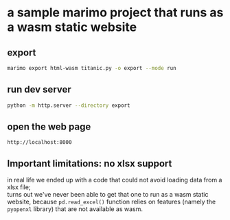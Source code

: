 # a sample marimo project that runs as a wasm static website

## export

```bash
marimo export html-wasm titanic.py -o export --mode run
```

## run dev server

```bash
python -m http.server --directory export
```

## open the web page
```
http://localhost:8000
```

## Important limitations: no xlsx support

in real life we ended up with a code that could not avoid loading data from a xlsx file;  
turns out we've never been able to get that one to run as a wasm static website,
because `pd.read_excel()` function relies on features (namely the `pyopenxl`
library) that are not available as wasm.
